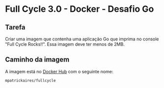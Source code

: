 # Full Cycle 3.0 - Docker - Desafio Go

## Tarefa

Criar uma imagem que contenha uma aplicação Go que imprima no console "Full Cycle Rocks!!". Essa imagem deve ter menos de 2MB.

## Caminho da imagem

A imagem está no [Docker Hub](https://hub.docker.com/repository/docker/mpatrickaires/fullcycle/general) com o seguinte nome:

`mpatrickaires/fullcycle`
